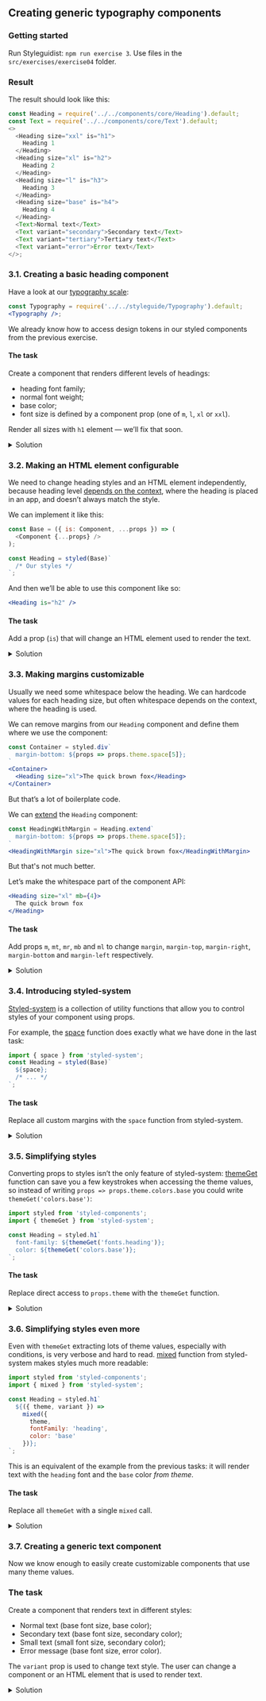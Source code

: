 ## Creating generic typography components

### Getting started

Run Styleguidist: `npm run exercise 3`. Use files in the `src/exercises/exercise04` folder.

### Result

The result should look like this:

```js noeditor
const Heading = require('../../components/core/Heading').default;
const Text = require('../../components/core/Text').default;
<>
  <Heading size="xxl" is="h1">
    Heading 1
  </Heading>
  <Heading size="xl" is="h2">
    Heading 2
  </Heading>
  <Heading size="l" is="h3">
    Heading 3
  </Heading>
  <Heading size="base" is="h4">
    Heading 4
  </Heading>
  <Text>Normal text</Text>
  <Text variant="secondary">Secondary text</Text>
  <Text variant="tertiary">Tertiary text</Text>
  <Text variant="error">Error text</Text>
</>;
```

### 3.1. Creating a basic heading component

Have a look at our [typography scale](https://component-driven.github.io/component-driven-development/styleguide/#typography):

```jsx noeditor
const Typography = require('../../styleguide/Typography').default;
<Typography />;
```

We already know how to access design tokens in our styled components from the previous exercise.

#### The task

Create a component that renders different levels of headings:

- heading font family;
- normal font weight;
- base color;
- font size is defined by a component prop (one of `m`, `l`, `xl` or `xxl`).

Render all sizes with `h1` element — we’ll fix that soon.

<details>
 <summary>Solution</summary>

```js static
import styled from 'styled-components';

const Heading = styled.h1`
  margin: 0;
  line-height: 1.2;
  font-weight: normal;
  font-family: ${props => props.theme.fonts.heading};
  font-size: ${props => props.theme.fontSizes[props.size]};
  color: ${props => props.theme.colors.base};
`;

/** @component */
export default Heading;
```

</details>

### 3.2. Making an HTML element configurable

We need to change heading styles and an HTML element independently, because heading level [depends on the context](https://medium.com/@Heydon/managing-heading-levels-in-design-systems-18be9a746fa3), where the heading is placed in an app, and doesn’t always match the style.

We can implement it like this:

```js static
const Base = ({ is: Component, ...props }) => (
  <Component {...props} />
);

const Heading = styled(Base)`
  /* Our styles */
`;
```

And then we’ll be able to use this component like so:

```jsx static
<Heading is="h2" />
```

#### The task

Add a prop (`is`) that will change an HTML element used to render the text.

<details>
 <summary>Solution</summary>

```js static
import React from 'react';
import styled from 'styled-components';

const Base = ({ is: Component, ...props }) => (
  <Component {...props} />
);

const Heading = styled(Base)`
  margin: 0;
  line-height: 1.2;
  font-weight: normal;
  font-family: ${props => props.theme.fonts.heading};
  font-size: ${props => props.theme.fontSizes[props.size]};
  color: ${props => props.theme.colors.base};
`;

Heading.propTypes = {
  /** Custom component or HTML tag */
  is: PropTypes.oneOfType([PropTypes.element, PropTypes.string]),
  size: PropTypes.oneOf(['xxl', 'xl', 'l', 'm']),
  children: PropTypes.node
};

Heading.defaultProps = {
  is: 'h1',
  size: 'xxl'
};

/** @component */
export default Heading;
```

</details>

### 3.3. Making margins customizable

Usually we need some whitespace below the heading. We can hardcode values for each heading size, but often whitespace depends on the context, where the heading is used.

We can remove margins from our `Heading` component and define them where we use the component:

```jsx static
const Container = styled.div`
  margin-bottom: ${props => props.theme.space[5]};
`
<Container>
  <Heading size="xl">The quick brown fox</Heading>
</Container>
```

But that’s a lot of boilerplate code.

We can [extend](https://www.styled-components.com/docs/basics#extending-styles) the `Heading` component:

```jsx static
const HeadingWithMargin = Heading.extend`
  margin-bottom: ${props => props.theme.space[5]};
`
<HeadingWithMargin size="xl">The quick brown fox</HeadingWithMargin>
```

But that's not much better.

Let’s make the whitespace part of the component API:

```jsx static
<Heading size="xl" mb={4}>
  The quick brown fox
</Heading>
```

#### The task

Add props `m`, `mt`, `mr`, `mb` and `ml` to change `margin`, `margin-top`, `margin-right`, `margin-bottom` and `margin-left` respectively.

<details>
 <summary>Solution</summary>

```js static
import styled from 'styled-components';

const Base = ({ is: Component, ...props }) => (
  <Component {...props} />
);

const Heading = styled(Base)`
  margin: ${props => props.theme.space[props.m]};
  margin-top: ${props => props.theme.space[props.mt]};
  margin-right: ${props => props.theme.space[props.mr]};
  margin-bottom: ${props => props.theme.space[props.mb]};
  margin-left: ${props => props.theme.space[props.ml]};
  line-height: 1.2;
  font-weight: normal;
  font-family: ${props => props.theme.fonts.heading};
  font-size: ${props => props.theme.fontSizes[props.size]};
  color: ${props => props.theme.colors.base};
`;

Heading.defaultProps = {
  m: 0,
  is: 'h1',
  size: 'xxl'
};

/** @component */
export default Heading;
```

</details>

### 3.4. Introducing styled-system

[Styled-system](http://jxnblk.com/styled-system/) is a collection of utility functions that allow you to control styles of your component using props.

For example, the [space](http://jxnblk.com/styled-system/api#space) function does exactly what we have done in the last task:

```js static
import { space } from 'styled-system';
const Heading = styled(Base)`
  ${space};
  /* ... */
`;
```

#### The task

Replace all custom margins with the `space` function from styled-system.

<details>
 <summary>Solution</summary>

```js static
import styled from 'styled-components';
import { space } from 'styled-system';

const Base = ({ is: Component, ...props }) => (
  <Component {...props} />
);

const Heading = styled(Base)`
  ${space};
  /* Other styles */
`;

/** @component */
export default Heading;
```

</details>

### 3.5. Simplifying styles

Converting props to styles isn’t the only feature of styled-system: [themeGet](http://jxnblk.com/styled-system/api#themeget) function can save you a few keystrokes when accessing the theme values, so instead of writing `props => props.theme.colors.base` you could write `themeGet('colors.base')`:

```js static
import styled from 'styled-components';
import { themeGet } from 'styled-system';

const Heading = styled.h1`
  font-family: ${themeGet('fonts.heading')};
  color: ${themeGet('colors.base')};
`;
```

#### The task

Replace direct access to `props.theme` with the `themeGet` function.

<details>
 <summary>Solution</summary>

```js static
import styled from 'styled-components';
import { space, themeGet } from 'styled-system';

const Heading = styled(Base)`
  ${space};
  font-family: ${themeGet('fonts.heading')};
  font-size: ${props => themeGet(`fontSizes.${props.size}`)};
  color: ${themeGet('colors.base')};
  /* Other styles */
`;

/** @component */
export default Heading;
```

</details>

### 3.6. Simplifying styles even more

Even with `themeGet` extracting lots of theme values, especially with conditions, is very verbose and hard to read. [mixed](http://jxnblk.com/styled-system/api#mixed) function from styled-system makes styles much more readable:

```js static
import styled from 'styled-components';
import { mixed } from 'styled-system';

const Heading = styled.h1`
  ${({ theme, variant }) =>
    mixed({
      theme,
      fontFamily: 'heading',
      color: 'base'
    })};
`;
```

This is an equivalent of the example from the previous tasks: it will render text with the `heading` font and the `base` color _from theme_.

#### The task

Replace all `themeGet` with a single `mixed` call.

<details>
 <summary>Solution</summary>

```js static
import styled from 'styled-components';
import { space, mixed } from 'styled-system';

const Heading = styled(Base)`
  ${space};
  ${({ theme, size }) =>
    mixed({
      theme,
      color: 'base',
      lineHeight: 'heading',
      fontFamily: 'heading',
      fontWeight: 'normal',
      fontSize: size
    })};
`;

/** @component */
export default Heading;
```

</details>

### 3.7. Creating a generic text component

Now we know enough to easily create customizable components that use many theme values.

### The task

Create a component that renders text in different styles:

- Normal text (base font size, base color);
- Secondary text (base font size, secondary color);
- Small text (small font size, secondary color);
- Error message (base font size, error color).

The `variant` prop is used to change text style. The user can change a component or an HTML element that is used to render text.

<details>
 <summary>Solution</summary>

```jsx static
import React from 'react';
import styled from 'styled-components';
import { mixed } from 'styled-system';

const Base = ({ is: Component, ...props }) => (
  <Component {...props} />
);

const Text = styled(Base)`
  ${({ theme, variant }) =>
    mixed({
      theme,
      m: 0,
      fontFamily: 'base',
      lineHeight: 'base',
      fontSize: {
        base: 'm',
        secondary: 'm',
        tertiary: 's',
        error: 'm'
      }[variant],
      color: {
        base: 'base',
        secondary: 'secondary',
        tertiary: 'secondary',
        error: 'error'
      }[variant]
    })};
`;

Text.propTypes = {
  /** Custom component or HTML tag */
  is: PropTypes.oneOfType([PropTypes.element, PropTypes.string]),
  /** Variation */
  variant: PropTypes.oneOf([
    'base',
    'secondary',
    'tertiary',
    'error'
  ]),
  children: PropTypes.node
};

Text.defaultProps = {
  is: 'p',
  variant: 'base'
};

/** @component */
export default Text;
```

</details>
